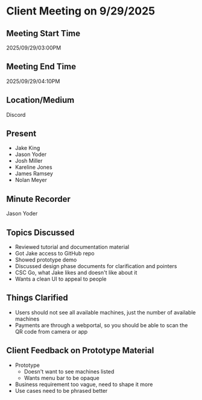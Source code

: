 # Client Meeting on 9/29/2025

## Meeting Start Time

2025/09/29/03:00PM

## Meeting End Time

2025/09/29/04:10PM 

## Location/Medium

Discord

## Present

- Jake King
- Jason Yoder
- Josh Miller
- Kareline Jones
- James Ramsey
- Nolan Meyer

## Minute Recorder

Jason Yoder

## Topics Discussed
- Reviewed tutorial and documentation material
- Got Jake access to GitHub repo
- Showed prototype demo
- Discussed design phase documents for clarification and pointers
- CSC Go, what Jake likes and doesn't like about it
- Wants a clean UI to appeal to people
  
## Things Clarified
- Users should not see all available machines, just the number of available machines
- Payments are through a webportal, so you should be able to scan the QR code from camera or app

## Client Feedback on Prototype Material
- Prototype
  - Doesn't want to see machines listed
  - Wants menu bar to be opaque
- Business requirement too vague, need to shape it more
- Use cases need to be phrased better
